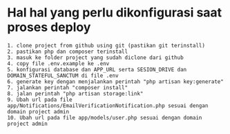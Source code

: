 # Hal hal yang perlu dikonfigurasi saat proses deploy 
    1. clone project from github using git (pastikan git terinstall)
    2. pastikan php dan composer terinstall
    3. masuk ke folder project yang sudah diclone dari github
    4. copy file .env.example ke .env
    5. konfigurasi database dan APP_URL serta SESION_DRIVE dan DOMAIN_STATEFUL_SANCTUM di file .env 
    6. generate key dengan menjalankan perintah "php artisan key:generate"
    7. jalankan perintah "composer install"
    8. jalan perintah "php artisan storage:link"
    9. Ubah url pada file app/Notifications/EmailVerificationNotification.php sesuai dengan domain project admin
    10. Ubah url pada file app/models/user.php sesuai dengan domain project admin
    
